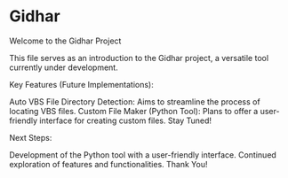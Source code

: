 # Gidhar

Welcome to the Gidhar Project

This file serves as an introduction to the Gidhar project, a versatile tool currently under development.

Key Features (Future Implementations):

Auto VBS File Directory Detection:
Aims to streamline the process of locating VBS files.
Custom File Maker (Python Tool):
Plans to offer a user-friendly interface for creating custom files.
Stay Tuned!

Next Steps:

Development of the Python tool with a user-friendly interface.
Continued exploration of features and functionalities.
Thank You!
